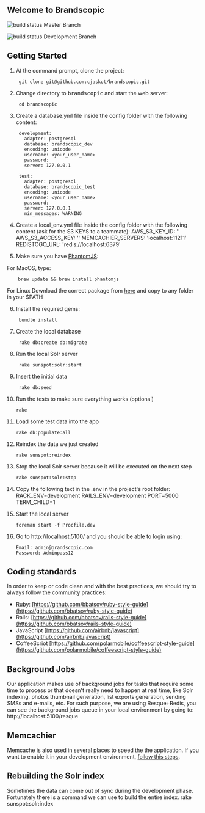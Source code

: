 ## Welcome to Brandscopic


![build status](https://www.codeship.io/projects/c908d6c0-3f66-0131-c536-0e9a90f6062f/status?branch=master) Master Branch

![build status](https://www.codeship.io/projects/c908d6c0-3f66-0131-c536-0e9a90f6062f/status?branch=development) Development Branch

## Getting Started

1. At the command prompt, clone the project:

        git clone git@github.com:cjaskot/brandscopic.git

2. Change directory to <tt>brandscopic</tt> and start the web server:

        cd brandscopic

3. Create a database.yml file inside the config folder with the following content:

        development:
          adapter: postgresql
          database: brandscopic_dev
          encoding: unicode
          username: <your_user_name>
          password:
          server: 127.0.0.1

        test:
          adapter: postgresql
          database: brandscopic_test
          encoding: unicode
          username: <your_user_name>
          password:
          server: 127.0.0.1
          min_messages: WARNING

4. Create a local_env.yml file inside the config folder with the following content (ask for the S3 KEYS to a teammate):
        AWS_S3_KEY_ID: ''
        AWS_S3_ACCESS_KEY: ''
        MEMCACHIER_SERVERS: 'localhost:11211'
        REDISTOGO_URL: 'redis://localhost:6379'

5. Make sure you have [PhantomJS](http://phantomjs.org/download.html):

  For MacOS, type:

        brew update && brew install phantomjs

  For Linux Download the correct package from [here](http://phantomjs.org/download.html) and copy to any folder in your $PATH

6. Install the required gems:

        bundle install

7. Create the local database

        rake db:create db:migrate


8. Run the local Solr server

        rake sunspot:solr:start

9. Insert the initial data

        rake db:seed

10. Run the tests to make sure everything works (optional)

        rake

11. Load some test data into the app

        rake db:populate:all

12. Reindex the data we just created

        rake sunspot:reindex

13. Stop the local Solr server because it will be executed on the next step

        rake sunspot:solr:stop

14. Copy the following text in the .env in the project's root folder:
    RACK_ENV=development
    RAILS_ENV=development
    PORT=5000
    TERM_CHILD=1

15. Start the local server

        foreman start -f Procfile.dev

16. Go to http://localhost:5100/ and you should be able to login using:

        Email: admin@brandscopic.com
        Password: Adminpass12

## Coding standards

In order to keep or code clean and with the best practices, we should try to always follow the community practices:

  * Ruby: [https://github.com/bbatsov/ruby-style-guide](https://github.com/bbatsov/ruby-style-guide)
  * Rails: [https://github.com/bbatsov/rails-style-guide](https://github.com/bbatsov/rails-style-guide)
  * JavaScript [https://github.com/airbnb/javascript](https://github.com/airbnb/javascript)
  * CoffeeScriot [https://github.com/polarmobile/coffeescript-style-guide](https://github.com/polarmobile/coffeescript-style-guide)

## Background Jobs

Our application makes use of background jobs for tasks that require some time to process or that doesn't really need to happen at real time, like Solr indexing, photos thumbnail generation, list exports generation, sending SMSs and e-mails, etc. For such purpose, we are using Resque+Redis, you can see the background jobs queue in your local environment by going to: http://localhost:5100/resque

## Memcachier

Memcache is also used in several places to speed the the application. If you want to enable it in your development environment, [follow this steps](https://github.com/cjaskot/brandscopic/wiki/Use-Memcached-in-development).

## Rebuilding the Solr index

Sometimes the data can come out of sync during the development phase. Fortunately
there is a command we can use to build the entire index.
       rake sunspot:solr:index
